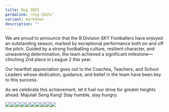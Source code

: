 ```yaml
---
title: Nsg 2025
permalink: /nsg-2025/
variant: markdown
description: ""
---
```

We are proud to announce that the B Division SKY Footballers have enjoyed an
outstanding season, marked by exceptional performance both on and off the pitch.
Guided by a strong footballing culture, resilient character, and unwavering
determination, the team achieved a significant milestone—clinching 2nd place in
League 2 this year.

Our heartfelt appreciation goes out to the Coaches, Teachers, and School Leaders
whose dedication, guidance, and belief in the team have been key to this success.

As we celebrate this achievement, let it fuel our drive for greater heights ahead.
Majulah Seng Kang! Stay humble, stay hungry.

![](/images/NSG%202025%20Football/WhatsApp_Image_2025_05_23_at_3_13_25_PM.jpg)![](/images/NSG%202025%20Football/WhatsApp_Image_2025_05_23_at_3_12_21_PM.jpg)![](/images/NSG%202025%20Football/WhatsApp_Image_2025_05_23_at_3_11_44_PM.jpg)![](/images/NSG%202025%20Football/WhatsApp_Image_2025_05_23_at_3_09_29_PM.jpg)![](/images/NSG%202025%20Football/WhatsApp_Image_2025_05_23_at_3_08_04_PM.jpg)![](/images/NSG%202025%20Football/WhatsApp_Image_2025_05_23_at_1_31_23_PM.jpg)![](/images/NSG%202025%20Football/WhatsApp_Image_2025_05_23_at_1_29_47_PM.jpg)![](/images/NSG%202025%20Football/WhatsApp_Image_2025_05_23_at_1_29_47_PM__2_.jpg)![](/images/NSG%202025%20Football/WhatsApp_Image_2025_05_23_at_1_29_47_PM__1_.jpg)![](/images/NSG%202025%20Football/WhatsApp_Image_2025_05_23_at_1_29_46_PM.jpg)